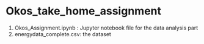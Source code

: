 # Okos_take_home_assignment

1. Okos_Assignment.ipynb : Jupyter notebook file for the data analysis part 
2. energydata_complete.csv: the dataset 
